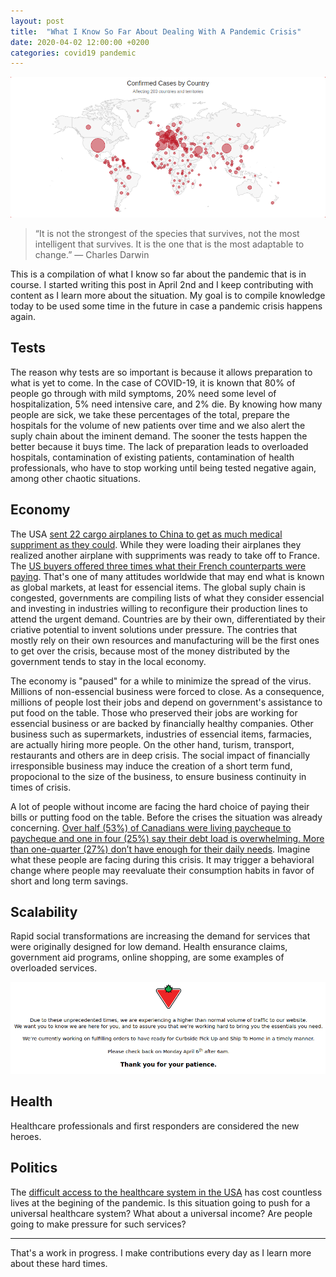 ```yaml
---
layout: post
title:  "What I Know So Far About Dealing With A Pandemic Crisis"
date: 2020-04-02 12:00:00 +0200
categories: covid19 pandemic
---
```


![Global Pandemic](/images/posts/pandemic.png)

> “It is not the strongest of the species that survives,
> not the most intelligent that survives.
> It is the one that is the most adaptable to change.”
> ― Charles Darwin

This is a compilation of what I know so far about the pandemic that is in course. I started writing this post in April 2nd and I keep contributing with content as I learn more about the situation. My goal is to compile knowledge today to be used some time in the future in case a pandemic crisis happens again.

<!-- more -->

## Tests

The reason why tests are so important is because it allows preparation to what is yet to come. In the case of COVID-19, it is known that 80% of people go through with mild symptoms, 20% need some level of hospitalization, 5% need intensive care, and 2% die. By knowing how many people are sick, we take these percentages of the total, prepare the hospitals for the volume of new patients over time and we also alert the suply chain about the iminent demand. The sooner the tests happen the better because it buys time. The lack of preparation leads to overloaded hospitals, contamination of existing patients, contamination of health professionals, who have to stop working until being tested negative again, among other chaotic situations.

## Economy

The USA [sent 22 cargo airplanes to China to get as much medical suppriment as they could][22-airplanes]. While they were loading their airplanes they realized another airplane with suppriments was ready to take off to France. The [US buyers offered three times what their French counterparts were paying][france-lost]. That's one of many attitudes worldwide that may end what is known as global markets, at least for essencial items. The global suply chain is congested, governments are compiling lists of what they consider essencial and investing in industries willing to reconfigure their production lines to attend the urgent demand. Countries are by their own, differentiated by their criative potential to invent solutions under pressure. The contries that mostly rely on their own resources and manufacturing will be the first ones to get over the crisis, because most of the money distributed by the government tends to stay in the local economy.

The economy is "paused" for a while to minimize the spread of the virus. Millions of non-essencial business were forced to close. As a consequence, millions of people lost their jobs and depend on government's assistance to put food on the table. Those who preserved their jobs are working for essencial business or are backed by financially healthy companies. Other business such as supermarkets, industries of essencial items, farmacies, are actually hiring more people. On the other hand, turism, transport, restaurants and others are in deep crisis. The social impact of financially irresponsible business may induce the creation of a short term fund, propocional to the size of the business, to ensure business continuity in times of crisis.

A lot of people without income are facing the hard choice of paying their bills or putting food on the table. Before the crises the situation was already concerning. [Over half (53%) of Canadians were living paycheque to paycheque and one in four (25%) say their debt load is overwhelming. More than one-quarter (27%) don’t have enough for their daily needs][affordability-index]. Imagine what these people are facing during this crisis. It may trigger a behavioral change where people may reevaluate their consumption habits in favor of short and long term savings.

## Scalability

Rapid social transformations are increasing the demand for services that were originally designed for low demand. Health ensurance claims, government aid programs, online shopping, are some examples of overloaded services.

![Problem on the Canadian Tire Website](/images/posts/canadiantire-scalability.png)

## Health

Healthcare professionals and first responders are considered the new heroes.

## Politics

The [difficult access to the healthcare system in the USA][healthcare-usa] has cost countless lives at the begining of the pandemic. Is this situation going to push for a universal healthcare system? What about a universal income? Are people going to make pressure for such services?

<hr>

That's a work in progress. I make contributions every day as I learn more about these hard times.

[22-airplanes]: https://www.nytimes.com/2020/03/29/business/economy/coronavirus-china-supplies.html

[affordability-index]: https://www.investmentexecutive.com/news/research-and-markets/majority-of-canadians-living-paycheque-to-paycheque-survey-2/

[france-lost]: https://www.theguardian.com/world/2020/apr/02/global-battle-coronavirus-equipment-masks-tests

[GitHub]: https://github.com/htmfilho/htmfilho.github.io/commits/master/_posts/2020/2020-04-02-what-know-pandemic-response.md

[healthcare-usa]: https://www.theguardian.com/us-news/2020/mar/26/us-insurance-companies-coronavirus-hospitals
